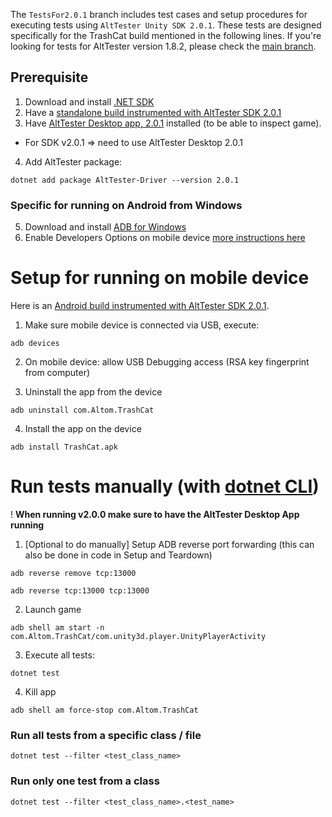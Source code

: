 The `TestsFor2.0.1` branch includes test cases and setup procedures for executing tests using `AltTester Unity SDK 2.0.1`. These tests are designed specifically for the TrashCat build mentioned in the following lines. If you're looking for tests for AltTester version 1.8.2, please check the [main branch](https://github.com/alttester/EXAMPLES-TrashCat-Tests/tree/main).

## Prerequisite

1. Download and install [.NET SDK](https://dotnet.microsoft.com/en-us/download)
2. Have a [standalone build instrumented with AltTester SDK 2.0.1](https://alttester.com/app/uploads/AltTester/TrashCat/TrashCatStandalone2.0.1.zip) 
3. Have [AltTester Desktop app, 2.0.1](https://alttester.com/alttester/#pricing) installed (to be able to inspect game).
- For SDK v2.0.1 => need to use AltTester Desktop 2.0.1
4. Add AltTester package:
```
dotnet add package AltTester-Driver --version 2.0.1
```

### Specific for running on Android from Windows
5. Download and install [ADB for Windows](https://dl.google.com/android/repository/platform-tools-latest-windows.zip)
6. Enable Developers Options on mobile device [more instructions here](https://www.xda-developers.com/install-adb-windows-macos-linux/)

# Setup for running on mobile device
Here is an [Android build instrumented with AltTester SDK 2.0.1](https://alttester.com/app/uploads/AltTester/TrashCat/TrashCatAndroid2.0.1.zip).

1. Make sure mobile device is connected via USB, execute:

```
adb devices
```

2. On mobile device: allow USB Debugging access (RSA key fingerprint from computer)

3. Uninstall the app from the device

```
adb uninstall com.Altom.TrashCat
```

4. Install the app on the device

```
adb install TrashCat.apk
```

# Run tests manually (with [dotnet CLI](https://learn.microsoft.com/en-us/dotnet/core/tools/dotnet-test))
! **When running v2.0.0 make sure to have the AltTester Desktop App running**

1. [Optional to do manually] Setup ADB reverse port forwarding (this can also be done in code in Setup and Teardown)

```
adb reverse remove tcp:13000
```

```
adb reverse tcp:13000 tcp:13000
```

2. Launch game

```
adb shell am start -n com.Altom.TrashCat/com.unity3d.player.UnityPlayerActivity
```

3. Execute all tests:

```
dotnet test
```

4. Kill app
```
adb shell am force-stop com.Altom.TrashCat
```


### Run all tests from a specific class / file

```
dotnet test --filter <test_class_name>
```

### Run only one test from a class

```
dotnet test --filter <test_class_name>.<test_name>
```


